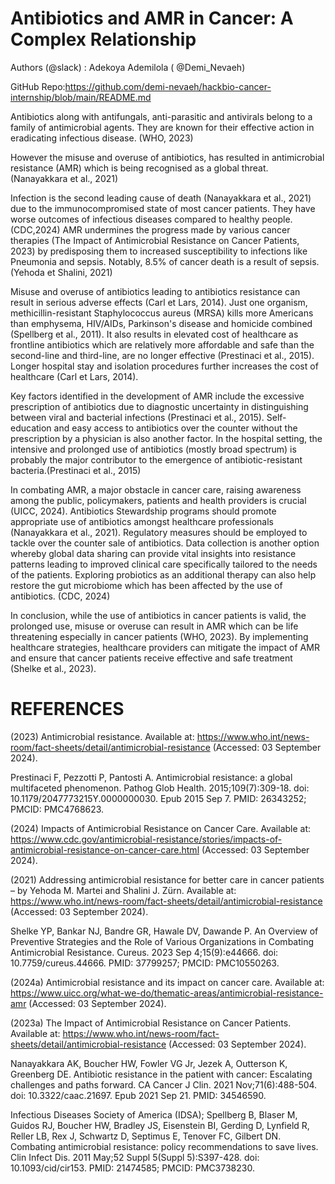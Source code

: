 # Antibiotics and AMR in Cancer: A Complex Relationship
Authors (@slack) : Adekoya Ademilola ( @Demi_Nevaeh)

GitHub Repo:https://github.com/demi-nevaeh/hackbio-cancer-internship/blob/main/README.md

Antibiotics along with antifungals, anti-parasitic and antivirals belong to a family of antimicrobial agents. They are known for their effective action in eradicating infectious disease. (WHO, 2023)

However the misuse and overuse of antibiotics, has resulted in antimicrobial resistance (AMR) which is being recognised as a global threat. (Nanayakkara et al., 2021)

Infection is the second leading cause of death (Nanayakkara et al., 2021) due to the immunocompromised state of most cancer patients. They have worse outcomes of infectious diseases compared to healthy people. (CDC,2024) AMR undermines the progress made by various cancer therapies (The Impact of Antimicrobial Resistance on Cancer Patients, 2023) by predisposing them to increased susceptibility to infections like Pneumonia and sepsis. Notably, 8.5% of cancer death is a result of sepsis. (Yehoda et Shalini, 2021)

Misuse and overuse of antibiotics leading to antibiotics resistance can result in serious adverse effects (Carl et Lars, 2014). Just one organism, methicillin-resistant Staphylococcus aureus (MRSA) kills more Americans than emphysema, HIV/AIDs, Parkinson's disease and homicide combined (Spellberg et al., 2011). It also results in elevated cost of healthcare as frontline antibiotics which are relatively more affordable and safe than the second-line and third-line, are no longer effective (Prestinaci et al., 2015). Longer hospital stay and isolation procedures further increases the cost of healthcare (Carl et Lars, 2014).

Key factors identified in the development of AMR include the excessive prescription of antibiotics due to diagnostic uncertainty in distinguishing between viral and bacterial infections (Prestinaci et al., 2015). Self-education and easy access to antibiotics over the counter without the prescription by a physician is also another factor. In the hospital setting, the intensive and prolonged use of antibiotics (mostly broad spectrum) is probably the major contributor to the emergence of antibiotic-resistant bacteria.(Prestinaci et al., 2015)

In combating AMR, a major obstacle in cancer care, raising awareness among the public, policymakers, patients and health providers is crucial (UICC, 2024). Antibiotics Stewardship programs should promote appropriate use of antibiotics amongst healthcare professionals (Nanayakkara et al., 2021). Regulatory measures should be employed to tackle over the counter sale of antibiotics. Data collection is another option whereby global data sharing can provide vital insights into resistance patterns leading to improved clinical care specifically tailored to the needs of the patients. Exploring probiotics as an additional therapy can also help restore the gut microbiome which has been affected by the use of antibiotics. (CDC, 2024)

In conclusion, while the use of antibiotics in cancer patients is valid, the prolonged use, misuse or overuse can result in AMR which can be life threatening especially in cancer patients (WHO, 2023). By implementing healthcare strategies, healthcare providers can mitigate the impact of AMR and ensure that cancer patients receive effective and safe treatment (Shelke et al., 2023).

# REFERENCES
(2023) Antimicrobial resistance. Available at: https://www.who.int/news-room/fact-sheets/detail/antimicrobial-resistance (Accessed: 03 September 2024).

Prestinaci F, Pezzotti P, Pantosti A. Antimicrobial resistance: a global multifaceted phenomenon. Pathog Glob Health. 2015;109(7):309-18. doi: 10.1179/2047773215Y.0000000030. Epub 2015 Sep 7. PMID: 26343252; PMCID: PMC4768623.

(2024) Impacts of Antimicrobial Resistance on Cancer Care. Available at: https://www.cdc.gov/antimicrobial-resistance/stories/impacts-of-antimicrobial-resistance-on-cancer-care.html (Accessed: 03 September 2024).

(2021) Addressing antimicrobial resistance for better care in cancer patients – by Yehoda M. Martei and Shalini J. Zürn. Available at: https://www.who.int/news-room/fact-sheets/detail/antimicrobial-resistance (Accessed: 03 September 2024).

Shelke YP, Bankar NJ, Bandre GR, Hawale DV, Dawande P. An Overview of Preventive Strategies and the Role of Various Organizations in Combating Antimicrobial Resistance. Cureus. 2023 Sep 4;15(9):e44666. doi: 10.7759/cureus.44666. PMID: 37799257; PMCID: PMC10550263.

(2024a) Antimicrobial resistance and its impact on cancer care. Available at: https://www.uicc.org/what-we-do/thematic-areas/antimicrobial-resistance-amr (Accessed: 03 September 2024).

(2023a) The Impact of Antimicrobial Resistance on Cancer Patients. Available at: https://www.who.int/news-room/fact-sheets/detail/antimicrobial-resistance (Accessed: 03 September 2024).

Nanayakkara AK, Boucher HW, Fowler VG Jr, Jezek A, Outterson K, Greenberg DE. Antibiotic resistance in the patient with cancer: Escalating challenges and paths forward. CA Cancer J Clin. 2021 Nov;71(6):488-504. doi: 10.3322/caac.21697. Epub 2021 Sep 21. PMID: 34546590.

Infectious Diseases Society of America (IDSA); Spellberg B, Blaser M, Guidos RJ, Boucher HW, Bradley JS, Eisenstein BI, Gerding D, Lynfield R, Reller LB, Rex J, Schwartz D, Septimus E, Tenover FC, Gilbert DN. Combating antimicrobial resistance: policy recommendations to save lives. Clin Infect Dis. 2011 May;52 Suppl 5(Suppl 5):S397-428. doi: 10.1093/cid/cir153. PMID: 21474585; PMCID: PMC3738230.
